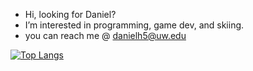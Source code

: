 - Hi, looking for Daniel?
- I’m interested in programming, game dev, and skiing.
- you can reach me @ danielh5@uw.edu

[![Top Langs](https://github-readme-stats.vercel.app/api/top-langs/?username=metaknowledge&layout=compact)](https://github.com/metaknowledge/github-readme-stats)
